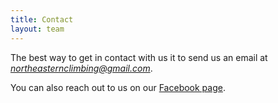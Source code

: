 ```yaml
---
title: Contact
layout: team
---
```

The best way to get in contact with us it to send us an email at *northeasternclimbing@gmail.com*.

You can also reach out to us on our [Facebook page](https://www.facebook.com/northeasternclimbing/).